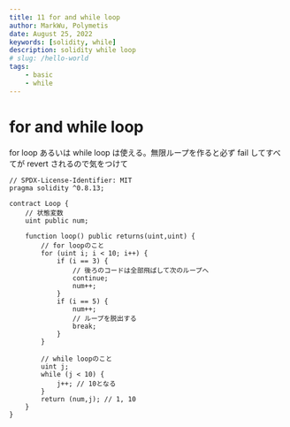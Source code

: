 ```yaml
---
title: 11 for and while loop
author: MarkWu, Polymetis
date: August 25, 2022
keywords: [solidity, while]
description: solidity while loop
# slug: /hello-world
tags:
    - basic
    - while
---
```


# for and while loop

for loop あるいは while loop は使える。無限ループを作ると必ず fail してすべてが revert されるので気をつけて

```solidity
// SPDX-License-Identifier: MIT
pragma solidity ^0.8.13;

contract Loop {
    // 状態変数
    uint public num;

    function loop() public returns(uint,uint) {
        // for loopのこと
        for (uint i; i < 10; i++) {
            if (i == 3) {
                // 後ろのコードは全部飛ばして次のループへ
                continue;
                num++;
            }
            if (i == 5) {
                num++;
                // ループを脱出する
                break;
            }
        }

        // while loopのこと
        uint j;
        while (j < 10) {
            j++; // 10となる
        }
        return (num,j); // 1, 10
    }
}

```
